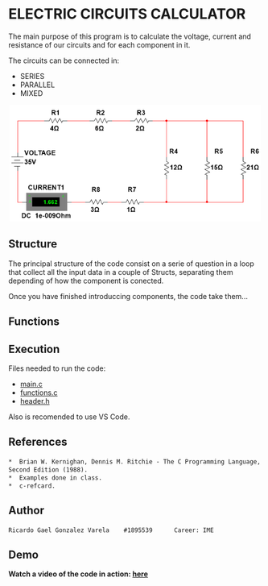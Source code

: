 # ELECTRIC CIRCUITS CALCULATOR


The main purpose of this program is to calculate the voltage, current and resistance of our circuits and for each component in it. 

The circuits can be connected in: 
 

* SERIES
* PARALLEL
* MIXED

<p align="center">
<img src="https://github.com/Rickgzz/C/blob/main/Exercises/example2.png">
</p>

## Structure

The principal structure of the code consist on a serie of question in a loop that collect all the input data in a couple of Structs, separating them depending of how the component is conected.

Once you have finished introduccing components, the code take them...



## Functions

## Execution

Files needed to run the code:

* [main.c](https://github.com/Rickgzz/C/blob/main/PIA/Project/mainV8.c)
* [functions.c](https://github.com/Rickgzz/C/blob/main/PIA/Project/functions.c)
* [header.h](https://github.com/Rickgzz/C/blob/main/PIA/Project/header.h)

Also is recomended to use VS Code.

## References
```
*  Brian W. Kernighan, Dennis M. Ritchie - The C Programming Language, Second Edition (1988). 
*  Examples done in class.
*  c-refcard.
```

## Author
```
Ricardo Gael Gonzalez Varela    #1895539      Career: IME
```

## Demo

**Watch a video of the code in action: [here](https://www.youtube.com/watch?v=dQw4w9WgXcQ)**

